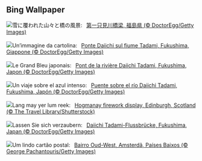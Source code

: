 ## Bing Wallpaper
![](https://www.bing.com/th?id=OHR.TadamiWinter_JA-JP3859322331_UHD.jpg&w=1000)雪に覆われた山々と橋の風景:&nbsp;&ensp;[第一只見川橋梁, 福島県 (© DoctorEgg/Getty Images)](https://www.bing.com/th?id=OHR.TadamiWinter_JA-JP3859322331_UHD.jpg)
<br><br/>
![](https://www.bing.com/th?id=OHR.TadamiWinter_IT-IT9712600092_UHD.jpg&w=1000)Un’immagine da cartolina:&nbsp;&ensp;[Ponte Daiichi sul fiume Tadami, Fukushima, Giappone (© DoctorEgg/Getty Images)](https://www.bing.com/th?id=OHR.TadamiWinter_IT-IT9712600092_UHD.jpg)
<br><br/>
![](https://www.bing.com/th?id=OHR.TadamiWinter_FR-FR9156285439_UHD.jpg&w=1000)Le Grand Bleu japonais:&nbsp;&ensp;[Pont de la rivière Daiichi Tadami, Fukushima, Japon (© DoctorEgg/Getty Images)](https://www.bing.com/th?id=OHR.TadamiWinter_FR-FR9156285439_UHD.jpg)
<br><br/>
![](https://www.bing.com/th?id=OHR.TadamiWinter_ES-ES7930493260_UHD.jpg&w=1000)Un viaje sobre el azul intenso:&nbsp;&ensp;[Puente sobre el río Daiichi Tadami, Fukushima, Japón (© DoctorEgg/Getty Images)](https://www.bing.com/th?id=OHR.TadamiWinter_ES-ES7930493260_UHD.jpg)
<br><br/>
![](https://www.bing.com/th?id=OHR.HogmanayFireworksSoctland_EN-GB9543718054_UHD.jpg&w=1000)Lang may yer lum reek:&nbsp;&ensp;[Hogmanay firework display, Edinburgh, Scotland (© The Travel Library/Shutterstock)](https://www.bing.com/th?id=OHR.HogmanayFireworksSoctland_EN-GB9543718054_UHD.jpg)
<br><br/>
![](https://www.bing.com/th?id=OHR.TadamiWinter_DE-DE9740554519_UHD.jpg&w=1000)Lassen Sie sich verzaubern:&nbsp;&ensp;[Daiichi Tadami-Flussbrücke, Fukushima, Japan (© DoctorEgg/Getty Images)](https://www.bing.com/th?id=OHR.TadamiWinter_DE-DE9740554519_UHD.jpg)
<br><br/>
![](https://www.bing.com/th?id=OHR.BlueAmsterdam_PT-BR8827173847_UHD.jpg&w=1000)Um lindo cartão postal:&nbsp;&ensp;[Bairro Oud-West, Amsterdã, Países Baixos  (© George Pachantouris/Getty Images)](https://www.bing.com/th?id=OHR.BlueAmsterdam_PT-BR8827173847_UHD.jpg)
<br><br/>
